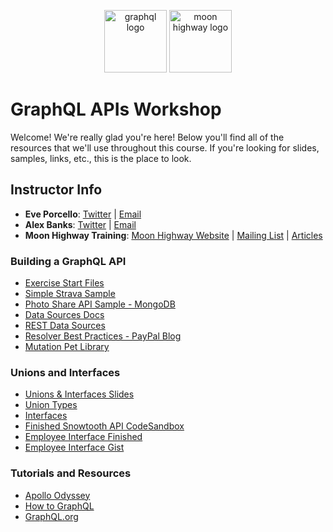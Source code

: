 <p align="center">
<img src="https://upload.wikimedia.org/wikipedia/commons/thumb/1/17/GraphQL_Logo.svg/512px-GraphQL_Logo.svg.png" width="100" alt="graphql logo"/>
<img src="https://i.imgur.com/migo24P.png" width="100" alt="moon highway logo"/>
</p>

# GraphQL APIs Workshop

Welcome! We're really glad you're here! Below you'll find all of the resources that we'll use throughout this course. If you're looking for slides, samples, links, etc., this is the place to look.

## Instructor Info

- **Eve Porcello**: [Twitter](https://twitter.com/eveporcello) | [Email](mailto:eve@moonhighway.com)
- **Alex Banks**: [Twitter](https://twitter.com/moontahoe) | [Email](mailto:alex@moonhighway.com)
- **Moon Highway Training**: [Moon Highway Website](https://www.moonhighway.com) | [Mailing List](http://bit.ly/moonhighway) | [Articles](https://www.moonhighway.com/articles)

### Building a GraphQL API

- [Exercise Start Files](https://github.com/graphqlworkshop/snowtooth-api)
- [Simple Strava Sample](https://github.com/eveporcello/simple-strava-sample/blob/master/index.js)
- [Photo Share API Sample - MongoDB](https://github.com/graphqlworkshop/photo-share-api/blob/step-e3/src/index.js)
- [Data Sources Docs](https://www.apollographql.com/docs/apollo-server/data/data-sources/)
- [REST Data Sources](https://github.com/MoonHighway/countries-datasources)
- [Resolver Best Practices - PayPal Blog](https://medium.com/paypal-engineering/graphql-resolvers-best-practices-cd36fdbcef55)
- [Mutation Pet Library](https://github.com/MoonHighway/pet-library/blob/initial-version/src/resolvers/Mutation.js)

### Unions and Interfaces

- [Unions & Interfaces Slides](https://slides.com/moonhighway/unions-interfaces)
- [Union Types](https://codesandbox.io/s/rm2rx3opqm)
- [Interfaces](https://codesandbox.io/s/71x8n304r1)
- [Finished Snowtooth API CodeSandbox](https://codesandbox.io/s/modest-cherry-rmh4q)
- [Employee Interface Finished](https://github.com/graphqlworkshop/interface-lab/tree/complete)
- [Employee Interface Gist](https://gist.github.com/eveporcello/28c0b8f99fd01b1a3d9bd9c86ba81379)

### Tutorials and Resources

- [Apollo Odyssey](https://odyssey.apollographql.com/)
- [How to GraphQL](https://howtographql.com)
- [GraphQL.org](https://graphql.org)
